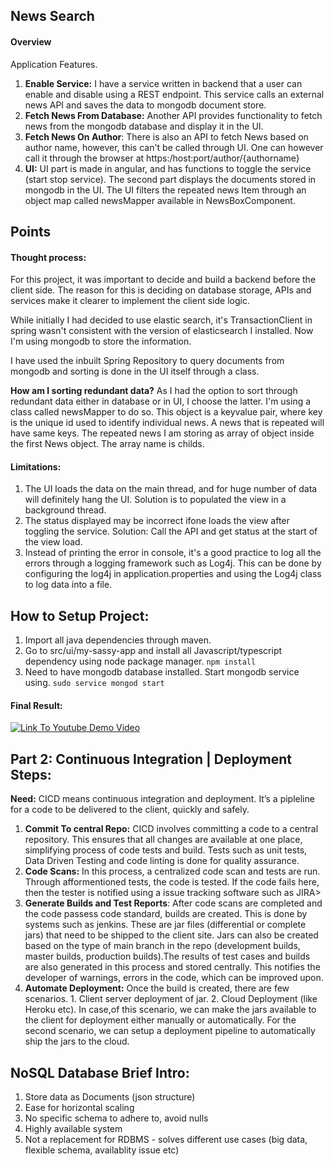 ## News Search

#### Overview
Application Features. 
1. **Enable Service:** I have a service written in backend that a user can enable and disable using a REST endpoint. This service calls an external news API and saves the data to mongodb document store. 
1. **Fetch News From Database:** Another API provides functionality to fetch news from the mongodb database and display it in the UI. 
1. **Fetch News On Author**: There is also an API to fetch News based on author name, however, this can't be called through UI. One can however call it through the browser at  https:/host:port/author/{authorname}
1. **UI:** UI part is made in angular, and has functions to toggle the service (start stop service). The second part displays the documents stored in mongodb in the UI. The UI filters the repeated news Item through an object map called newsMapper available in NewsBoxComponent.   


## Points
#### Thought process: 
For this project, it was important to decide and build a backend before the client side. The reason for this is deciding on database storage, APIs and services make it clearer to implement the client side logic.
 
 While initially I had decided to use elastic search, it's TransactionClient in spring wasn't consistent with the version of elasticsearch I installed. Now I'm using mongodb to store the information. 

I have used the inbuilt Spring Repository to query documents from mongodb and sorting is done in the UI itself through a class.

**How am I sorting redundant data?** 
As I had the option to sort through redundant data either in database or in UI, I choose the latter. I'm using a class called newsMapper to do so. This object is a keyvalue pair, where key is the unique id used to identify individual news. A news that is repeated will have same keys. The repeated news I am storing as array of object inside the first News object. The array name is childs.

#### Limitations:
1. The UI loads the data on the main thread, and for huge number of data will definitely hang the UI. Solution is to populated the view in a background thread. 
1. The status displayed may be incorrect ifone loads the view after toggling the service. Solution: Call the API and get status at the start of the view load.
1. Instead of printing the error in console, it's a good practice to log all the errors through a logging framework such as Log4j. This can be done by configuring the log4j in application.properties and using the Log4j class to log data into a file.


## How to Setup Project: 
1. Import all java dependencies through maven. 
1. Go to src/ui/my-sassy-app and install all Javascript/typescript dependency using node package manager. `npm install`
1. Need to have mongodb database installed. Start mongodb service using. `sudo service mongod start`

#### Final Result: 

[![Link To Youtube Demo Video](http://img.youtube.com/vi/YOUTUBE_VIDEO_ID_HERE/0.jpg)](http://www.youtube.com/watch?v=cqwa3O-IMss&feature=youtu.be)

## Part 2: Continuous Integration | Deployment Steps:

**Need:** CICD means continuous integration and deployment. It’s a pipleline for a code to be delivered to the client, quickly and safely.

1. **Commit To central Repo:**   CICD involves committing a code to a central repository. This ensures that all changes are available at one place, simplifying process of code tests and build. Tests such as unit tests, Data Driven Testing and code linting is done for quality assurance.
1. **Code Scans:** In this process, a centralized code scan and tests are run. Through afformentioned tests, the code is tested. If the code fails here, then the tester is notified using a issue tracking software such as JIRA>
1. **Generate Builds and Test Reports**: After code scans are completed and the code passess code standard, builds are created. This is done by systems such as jenkins. These are jar files (differential or complete jars) that need to be shipped to the client site. Jars can also be created based on the type of main branch in the repo (development builds, master builds, production builds).The results of test cases and builds are also generated in this process and stored centrally. This notifies the developer of warnings, errors in the code, which can be improved upon. 
1. **Automate Deployment:** Once the build is created, there are few scenarios. 1. Client server deployment of jar. 2. Cloud Deployment (like Heroku etc). In case,of this scenario, we can make the jars available to the client for deployment either manually or automatically. For the second scenario, we can setup a deployment pipeline to automatically ship the jars to the cloud. 

## NoSQL Database Brief Intro:
1. Store data as Documents (json structure)
1. Ease for horizontal scaling
1. No specific schema to adhere to, avoid nulls
1. Highly available system
1. Not a replacement for RDBMS - solves different use cases (big data, flexible schema, availablity issue etc)


